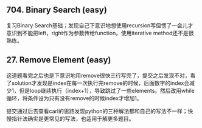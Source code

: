 ## 704. Binary Search (easy)
复习Binary Search基础；发现自己下意识地想使用recursion写但愣了一会儿才意识到不能把left，right作为参数传给function。使用iterative method还不是很熟练。
## 27. Remove Element (easy)
这道题看完之后也是下意识地用remove很快三行写完了，提交之后发现不对，看了solution才发现是index在每一次执行完remove的时候，后面数字的index会减少1，但是loop继续执行（index+1），导致跳过了一些elements。然后改用while循环，将条件设为只有没有remove的时候index才增加1。

提交通过后去查看carl的思路发现python的三种解法都和自己的写法不一样；快慢指针法确实是更常见的写法，也适用于解更多题目。
